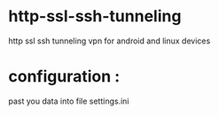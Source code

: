 # http-ssl-ssh-tunneling
http ssl ssh tunneling vpn for android and linux devices

# configuration :

past you data into file settings.ini 

